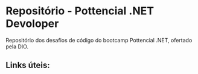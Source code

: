 # Repositório - Pottencial .NET Devoloper
Repositório dos desafios de código do bootcamp Pottencial .NET, ofertado pela DIO.

## Links úteis:
